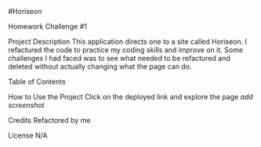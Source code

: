 #Horiseon

Homework Challenge #1

Project Description
This application directs one to a site called Horiseon. I refactured the code to practice my coding skills and improve on it. Some challenges I had faced was to see what needed to be refactured and deleted without actually changing what the page can do. 

Table of Contents

How to Use the Project
Click on the deployed link and explore the page
*add screenshot*

Credits
Refactored by me 

License
N/A
